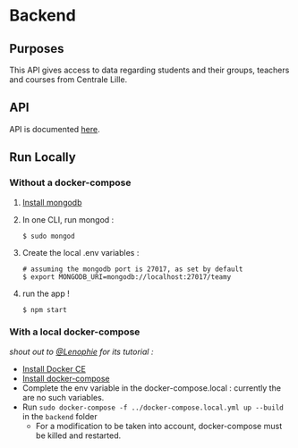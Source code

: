 # Backend

## Purposes

This API gives access to data regarding students and their groups, teachers and courses from Centrale Lille.

## API
API is documented [here](https://ebm2018.github.io/teamy/).

## Run Locally

### Without a docker-compose

1. [Install mongodb](https://docs.mongodb.com/manual/installation/)
2. In one CLI, run mongod : 

    ```(bash)
    $ sudo mongod
    ```
3. Create the local .env variables : 
    
    ```(bash)
    # assuming the mongodb port is 27017, as set by default
    $ export MONGODB_URI=mongodb://localhost:27017/teamy
    ```
4. run the app ! 
    
    ```(bash)
    $ npm start
    ```
    
### With a local docker-compose
 
*shout out to [@Lenophie](https://github.com/Lenophie) for its tutorial :*
 
* [Install Docker CE](https://docs.docker.com/install/)
* [Install docker-compose](https://docs.docker.com/compose/install/)
* Complete the env variable in the docker-compose.local : currently the are no such variables.
* Run `sudo docker-compose -f ../docker-compose.local.yml up --build` in the `backend` folder
    * For a modification to be taken into account, docker-compose must be killed and restarted.
